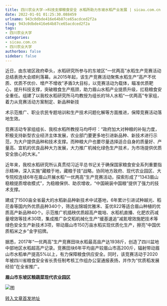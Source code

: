 ```yaml
---
title: 四川农业大学->科技支撑粮食安全 水稻所助力东坡水稻产业发展 | sicau.com.cn
date: 2022-01-01 01:25:30.088459
urlname: 943c0dbde416e64b87ce65acdced2f2a
slug: 943c0dbde416e64b87ce65acdced2f2a
tags: 
- 四川农业大学
categories:
- sicau.com.cn
- 四川农业大学
authorbox: false
sidebar: false
---
```

近日，由东坡区政府牵头，水稻研究所参与的东坡区“一优两高”水稻生产竞赛活动总结表扬大会顺利落幕。从2015年起，该生产竞赛活动聚焦水稻生产“高产不优质、优质不优价、增产不增收”矛盾3大目标，以竞赛活动为载体，瞄准优质靶心，提升科技支撑，突破粮食生产瓶颈，助力眉山水稻产业提质升级，扛稳粮食安全重任。组建了以我校水稻研究所马均教授为组长的18人水稻“一优两高”专家组，着力从竞赛活动方案制定、新品种新技
<!--more-->
术示范推广、职业农民专题培训和生产技术问题化解等方面推进，保障竞赛活动落地生效。

竞赛活动专家组组长、我校水稻所教授马均呼吁：“政府加大对种粮的补贴力度，积极支持新型农业经济主体发展，农业部门要更多地引进新品种、新技术进行示范，为大户提供品种和技术支撑。而种粮大户也要尽量选择适合自身的质量好、产量高、宜机的优良品种大力发展，大力推广机械化绿色生产技术，为市场提供优质安全放心的大米。”

近年来，我校水稻研究所认真贯彻习近平总书记关于确保国家粮食安全系列重要指示精神，深入实施“藏粮于地，藏粮于技”战略，协同地方政府、现代农业园区、大专院校连续6年在眉山开展水稻“一优两高”生产竞赛活动，探索形成了“1343眉山稳粮提质增收模式”，为稳粮保供、助农增收，“中国碗装中国粮”提供了强力的技术支撑。

建成了1500亩全省最大的水稻新品种新技术中试基地，6年累计引进试种越光、稻花香等国内外优质品种340个，筛选出锦城优雅禾、荃优822等适合眉山种植的优质高产新品种40个。示范推广机插秧优质超高产栽培、水稻机直播、化肥农药减量增效等技术30项，集成推广杂交稻机械化生产“缓基速追”减氮增效施肥技术等绿色安全生产新技术3项，带动眉山市150万亩水稻实现优质化生产，擦亮“中国优质稻米之乡”金字招牌。

据悉，2017年“一优两高”生产竞赛田块水稻最高亩产达1938斤，创造了四川盆地中部地区水稻超高产记录。竞赛田块6年平均亩产较眉山市高200斤，辐射带动眉山市水稻单产提高5%以上，有力保障粮食供应安全。同时，该竞赛活动于2020年被四川省粮食安全省长责任制考核工作组办公室通报表扬，并作为“优质稻发展经验”在全省推广。

**眉山市东坡区粮蔬菜现代农业园区**

![图](https://news.sicau.edu.cn/__local/3/71/3E/950931B2FA78BC74AFCACA1AAB5_27F75A08_45163.jpg)

[转入文章首发地址](https://news.sicau.edu.cn/info/1078/66335.htm)